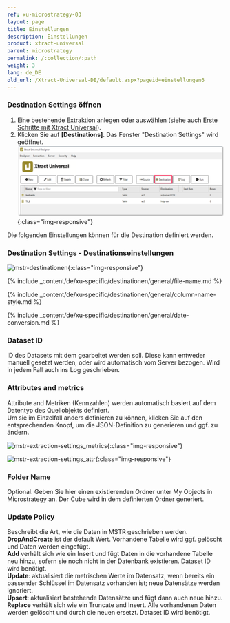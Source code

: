 ```yaml
---
ref: xu-microstrategy-03
layout: page
title: Einstellungen
description: Einstellungen
product: xtract-universal
parent: microstrategy
permalink: /:collection/:path
weight: 3
lang: de_DE
old_url: /Xtract-Universal-DE/default.aspx?pageid=einstellungen6
---
```

### Destination Settings öffnen

1. Eine bestehende Extraktion anlegen oder auswählen (siehe auch [Erste Schritte mit Xtract Universal](../../erste-schritte/eine-neue-extraktion-anlegen)).
2. Klicken Sie auf **[Destinations]**. Das Fenster "Destination Settings" wird geöffnet.
![Destination-settings](/img/content/xu/xu_designer_destination.png){:class="img-responsive"}

Die folgenden Einstellungen können für die Destination definiert werden. 
  
### Destination Settings - Destinationseinstellungen
![mstr-destinationen](/img/content/mstr-destinationen.png){:class="img-responsive"}

{% include _content/de/xu-specific/destinationen/general/file-name.md %}

{% include _content/de/xu-specific/destinationen/general/column-name-style.md %}

{% include _content/de/xu-specific/destinationen/general/date-conversion.md %}

### Dataset ID

ID des Datasets mit dem gearbeitet werden soll. 
Diese kann entweder manuell gesetzt werden, oder wird automatisch vom Server bezogen. 
Wird in jedem Fall auch ins Log geschrieben. 


### Attributes and metrics

Attribute and Metriken (Kennzahlen) werden automatisch basiert auf dem Datentyp des Quellobjekts definiert. <br>
Um sie im Einzelfall anders definieren zu können, klicken Sie auf den entsprechenden Knopf, um die JSON-Definition zu generieren und ggf. zu ändern. 

![mstr-extraction-settings_metrics](/img/content/mstr-extraction-settings_metrics.PNG){:class="img-responsive"}

![mstr-extraction-settings_attr](/img/content/mstr-extraction-settings_attr.png){:class="img-responsive"}

### Folder Name

Optional. Geben Sie hier einen existierenden Ordner unter My Objects in Microstrategy an. Der Cube wird in dem definierten Ordner generiert.

### Update Policy
Beschreibt die Art, wie die Daten in MSTR geschrieben werden. <br>
**DropAndCreate** ist der default Wert. Vorhandene Tabelle wird ggf. gelöscht und Daten werden eingefügt. <br>
**Add** verhält sich wie ein Insert und fügt Daten in die vorhandene Tabelle neu hinzu, sofern sie noch nicht in der Datenbank existieren. Dataset ID wird benötigt. <br>
**Update**: aktualisiert die metrischen Werte im Datensatz, wenn bereits ein passender Schlüssel im Datensatz vorhanden ist; neue Datensätze werden ignoriert. <br>
**Upsert**: aktualisiert bestehende Datensätze und fügt dann auch neue hinzu. <br>
**Replace** verhält sich wie ein Truncate and Insert. Alle vorhandenen Daten werden gelöscht und durch die neuen ersetzt. Dataset ID wird benötigt.
